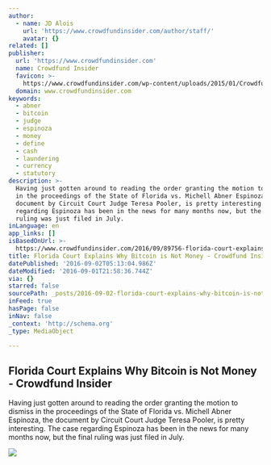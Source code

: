 ```yaml
---
author:
  - name: JD Alois
    url: 'https://www.crowdfundinsider.com/author/staff/'
    avatar: {}
related: []
publisher:
  url: 'https://www.crowdfundinsider.com'
  name: Crowdfund Insider
  favicon: >-
    https://www.crowdfundinsider.com/wp-content/uploads/2015/01/Crowdfund-Insider-Logo-54b72a2fv1_site_icon-256x256.png
  domain: www.crowdfundinsider.com
keywords:
  - abner
  - bitcoin
  - judge
  - espinoza
  - money
  - define
  - cash
  - laundering
  - currency
  - statutory
description: >-
  Having just gotten around to reading the order granting the motion to dismiss
  in the proceedings of the State of Florida vs. Michell Abner Espinoza, the
  document by Circuit Court Judge Teresa Pooler, is pretty interesting. The case
  regarding Espinoza has been in the news for many months now, but the final
  ruling was just filed in July.
inLanguage: en
app_links: []
isBasedOnUrl: >-
  https://www.crowdfundinsider.com/2016/09/89756-florida-court-explains-bitcoin-not-money/
title: Florida Court Explains Why Bitcoin is Not Money - Crowdfund Insider
datePublished: '2016-09-02T05:13:04.986Z'
dateModified: '2016-09-01T21:58:36.744Z'
via: {}
starred: false
sourcePath: _posts/2016-09-02-florida-court-explains-why-bitcoin-is-not-money-crowdfund.md
inFeed: true
hasPage: false
inNav: false
_context: 'http://schema.org'
_type: MediaObject

---
```

<article style=""><h1>Florida Court Explains Why Bitcoin is Not Money - Crowdfund Insider</h1><p>Having just gotten around to reading the order granting the motion to dismiss in the proceedings of the State of Florida vs. Michell Abner Espinoza, the document by Circuit Court Judge Teresa Pooler, is pretty interesting. The case regarding Espinoza has been in the news for many months now, but the final ruling was just filed in July.</p><img src="https://www.crowdfundinsider.com/wp-content/uploads/2015/09/Bitcoin.jpg" /></article>